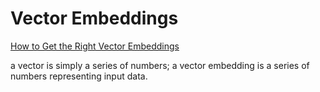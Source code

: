 # Vector Embeddings

[How to Get the Right Vector Embeddings](https://medium.com/@zilliz_learn/how-to-get-the-right-vector-embeddings-3477f4d9f6ce)

a vector is simply a series of numbers; a vector embedding is a series of numbers representing input data.